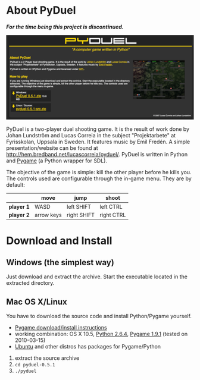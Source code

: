 # About PyDuel #

**_For the time being this project is discontinued._**

![](https://github.com/johanlunds/pyduel/raw/master/Image%202020-11-27%20at%202.24.16%20PM.png)

PyDuel is a two-player duel shooting game. It is the result of work done by Johan Lundström and Lucas Correia in the subject "Projektarbete" at Fyrisskolan, Uppsala in Sweden. It features music by Emil Fredén. A simple presentation/website can be found at http://hem.bredband.net/lucascorreia/pyduel/. PyDuel is written in Python and [Pygame](http://pygame.org) (a Python wrapper for SDL).

The objective of the game is simple: kill the other player before he kills you. The controls used are configurable through the in-game menu. They are by default:

|              | **move**   | **jump**    | **shoot**  |
|--------------|------------|-------------|------------|
| **player 1** | WASD       | left SHIFT  | left CTRL  |
| **player 2** | arrow keys | right SHIFT | right CTRL |

# Download and Install #

## Windows (the simplest way) ##

Just download and extract the archive. Start the executable located in the extracted directory.

## Mac OS X/Linux ##

You have to download the source code and install Python/Pygame yourself.

  * [Pygame download/install instructions](http://pygame.org/download.shtml)
  * working combination: OS X 10.5, [Python 2.6.4](http://python.org/ftp/python/2.6.4/python-2.6.4_macosx10.3.dmg), [Pygame 1.9.1](http://pygame.org/ftp/pygame-1.9.1release-py2.6-macosx10.5.zip) (tested on 2010-03-15)
  * [Ubuntu](http://packages.ubuntu.com/search?suite=default&section=all&arch=any&searchon=names&keywords=pygame) and other distros has packages for Pygame/Python

  1. extract the source archive
  1. `cd pyduel-0.5.1`
  1. `./pyduel`

